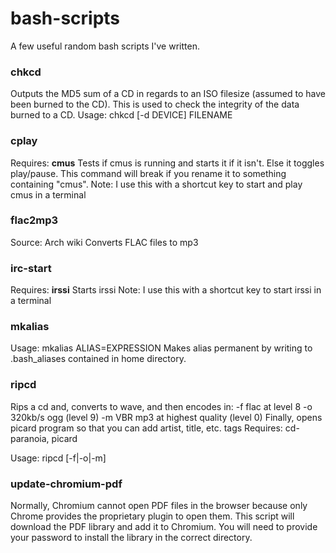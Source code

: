 bash-scripts
============

A few useful random bash scripts I've written.

### chkcd

Outputs the MD5 sum of a CD in regards to an ISO filesize (assumed to have been burned to the CD).
This is used to check the integrity of the data burned to a CD.
Usage: chkcd [-d DEVICE] FILENAME

### cplay

Requires: **cmus**
Tests if cmus is running and starts it if it isn't.
Else it toggles play/pause. This command will break if you rename it to
something containing "cmus".
Note: I use this with a shortcut key to start and play cmus in a terminal

### flac2mp3

Source: Arch wiki
Converts FLAC files to mp3

### irc-start

Requires: **irssi**
Starts irssi
Note: I use this with a shortcut key to start irssi in a terminal

### mkalias

Usage: mkalias ALIAS=EXPRESSION
Makes alias permanent by writing to .bash_aliases contained in home directory.

### ripcd

Rips a cd and, converts to wave, and then encodes in:
-f flac at level 8
-o 320kb/s ogg (level 9)
-m VBR mp3 at highest quality (level 0)
Finally, opens picard program so that you can add artist, title, etc. tags
Requires: cd-paranoia, picard

Usage: ripcd [-f|-o|-m]

### update-chromium-pdf

Normally, Chromium cannot open PDF files in the browser because only Chrome
provides the proprietary plugin to open them. This script will download the
PDF library and add it to Chromium. You will need to provide your password to
install the library in the correct directory.

